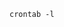 <!-- usedin: [ _includes/_inlines/Tutorials/common/2013-01-20-whenever/2013-01-20-whenever_note-v1.md] -->

```
crontab -l
```
